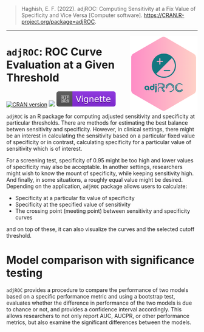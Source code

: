 > Haghish, E. F. (2022). adjROC: Computing Sensitivity at a Fix Value of Specificity and Vice Versa [Computer software]. https://CRAN.R-project.org/package=adjROC.

- - -

<a href="https://github.com/haghish/adjROC"><img src='man/figures/logo.png' align="right" height="200" /></a>

`adjROC`: ROC Curve Evaluation at a Given Threshold
============================================================================================================

[![CRAN version](http://www.r-pkg.org/badges/version/adjROC?color=258076)](https://cran.r-project.org/package=adjROC)  [![](https://cranlogs.r-pkg.org/badges/grand-total/adjROC?color=e8a0c6)](https://cran.r-project.org/package=adjROC) [![](https://raw.githubusercontent.com/haghish/mlim/main/man/figures/manual.svg)](https://CRAN.R-project.org/package=adjROC)



`adjROC` is an R package for computing adjusted sensitivity and specificity at particular thresholds. There are 
methods for estimating the best balance betwen sensitivity and specificity. However, in clinical settings, 
there might be an interest in calculating the sensitivity based on a particular fixed value of specificity or 
in contrast, calculating specificity for a particular value of sensitivity which is of interest. 

For a screening test, specificity of 0.95 might be too high and lower values of specificity may also be acceptable. 
In another settings, researchers might wish to know the mount of specificity, while keeping sensitivity high. And finally, 
in some situations, a roughly equal value might be desired. Depending on the application, `adjROC` package allows 
users to calculate:

- Specificity at a particular fix value of specificity
- Specificity at the specified value of sensitivity
- The crossing point (meeting point) between sensitivity and specificity curves

and on top of these, it can also visualize the curves and the selected cutoff threshold. 

# Model comparison with significance testing

`adjROC` provides a procedure to compare the performance of two models based on a specific performance metric and using a bootstrap test, evaluates whether the difference in performance of the two models is due to chance or not, and provides a confidence interval accordingly. This allows researchers to not only report AUC, AUCPR, or other performance metrics, but also examine the significant differences between the models. 


